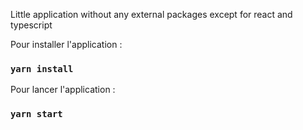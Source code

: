 Little application without any external packages except for react and typescript

Pour installer l'application :

### `yarn install`

Pour lancer l'application :

### `yarn start`